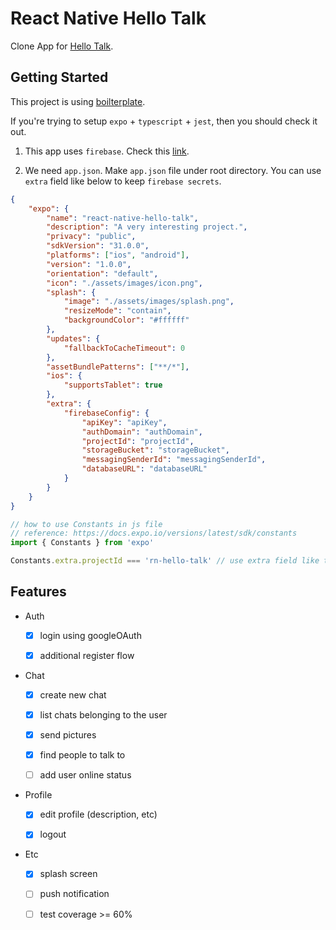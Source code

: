 # React Native Hello Talk

Clone App for [Hello Talk](https://www.hellotalk.com).

## Getting Started

This project is using [boilterplate](https://github.com/slorber/expo-typescript).

If you're trying to setup `expo` + `typescript` + `jest`, then you should check it out.

1. This app uses `firebase`. Check this [link](https://firebase.google.com/docs/web/setup).

2. We need `app.json`. Make `app.json` file under root directory. You can use `extra` field like below to keep `firebase secrets`.

```json
{
	"expo": {
		"name": "react-native-hello-talk",
		"description": "A very interesting project.",
		"privacy": "public",
		"sdkVersion": "31.0.0",
		"platforms": ["ios", "android"],
		"version": "1.0.0",
		"orientation": "default",
		"icon": "./assets/images/icon.png",
		"splash": {
			"image": "./assets/images/splash.png",
			"resizeMode": "contain",
			"backgroundColor": "#ffffff"
		},
		"updates": {
			"fallbackToCacheTimeout": 0
		},
		"assetBundlePatterns": ["**/*"],
		"ios": {
			"supportsTablet": true
		},
		"extra": {
			"firebaseConfig": {
				"apiKey": "apiKey",
				"authDomain": "authDomain",
				"projectId": "projectId",
				"storageBucket": "storageBucket",
				"messagingSenderId": "messagingSenderId",
				"databaseURL": "databaseURL"
			}
		}
	}
}
```

```js
// how to use Constants in js file
// reference: https://docs.expo.io/versions/latest/sdk/constants
import { Constants } from 'expo'

Constants.extra.projectId === 'rn-hello-talk' // use extra field like this!
```

## Features

- Auth

  - [x] login using googleOAuth

  - [x] additional register flow

- Chat

  - [x] create new chat

  - [x] list chats belonging to the user

  - [x] send pictures

  - [x] find people to talk to

  - [ ] add user online status

- Profile

  - [x] edit profile (description, etc)

  - [x] logout

- Etc

  - [x] splash screen

  - [ ] push notification

  - [ ] test coverage >= 60%
